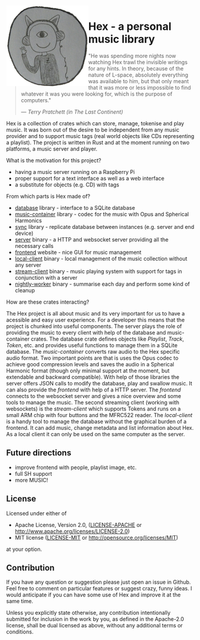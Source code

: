 <img align="left" src="assets/github.png" width="220px"/>

#  Hex - a personal music library
> "He was spending more nights now watching Hex trawl the invisible writings for any hints. In theory, because of the nature of L-space, absolutely everything was available to him, but that only meant that it was more or less impossible to find whatever it was you were looking for, which is the purpose of computers."
>
> &mdash; <cite>Terry Pratchett (in _The Last Continent_)</cite>

Hex is a collection of crates which can store, manage, tokenise and play music. It was born out of the desire to be independent from any music provider and to support music tags (real world objects like CDs representing a playlist). The project is written in Rust and at the moment running on two platforms, a music server and player.

What is the motivation for this project?
 * having a music server running on a Raspberry Pi
 * proper support for a text interface as well as a web interface
 * a substitute for objects (e.g. CD) with tags

From which parts is Hex made of?
 * [database](database/) library - interface to a SQLite database
 * [music-container](music-container/) library - codec for the music with Opus and Spherical Harmonics
 * [sync](sync/) library - replicate database between instances (e.g. server and end device)
 * [server](server) binary - a HTTP and websocket server providing all the necessary calls
 * [frontend](frontend) website - nice GUI for music management
 * [local-client](local-client) binary - local management of the music collection without any server
 * [stream-client](stream-client) binary - music playing system with support for tags in conjunction with a server
 * [nightly-worker](nightly-worker) binary - summarise each day and perform some kind of cleanup

How are these crates interacting?

The Hex project is all about music and its very important for us to have a acessible and easy user experience. For a developer this means that the project is chunked into useful components. The server plays the role of providing the music to every client with help of the database and music-container crates. The database crate defines objects like _Playlist_, _Track_, _Token_, etc. and provides useful functions to manage them in a SQLite database. The _music-container_ converts raw audio to the Hex specific audio format. Two important points are that is uses the Opus codec to achieve good compression levels and saves the audio in a Spherical Harmonic format (though only minimal support at the moment, but extendable and backward compatible). With help of those libraries the server offers JSON calls to modify the database, play and swallow music. It can also provide the _frontend_ with help of a HTTP server. The _frontend_ connects to the websocket server and gives a nice overview and some tools to manage the music. The second streaming client (working with websockets) is the _stream-client_ which supports Tokens and runs on a small ARM chip with four buttons and the MFRC522 reader. The _local-client_ is a handy tool to manage the database without the graphical burden of a frontend. It can add music, change metadata and list information about Hex. As a local client it can only be used on the same computer as the server.

## Future directions
 * improve frontend with people, playlist image, etc.
 * full SH support
 * more MUSIC!

## License

Licensed under either of

- Apache License, Version 2.0, ([LICENSE-APACHE](LICENSE-APACHE) or <http://www.apache.org/licenses/LICENSE-2.0>)
- MIT license ([LICENSE-MIT](LICENSE-MIT) or <http://opensource.org/licenses/MIT>)

at your option.

## Contribution
If you have any question or suggestion please just open an issue in Github. Feel free to comment on particular features or suggest crazy, funny ideas. I would anticipate if you can have some use of Hex and improve it at the same time.

Unless you explicitly state otherwise, any contribution intentionally submitted for inclusion in the work by you, as defined in the Apache-2.0 license, shall be dual licensed as above, without any additional terms or conditions.
